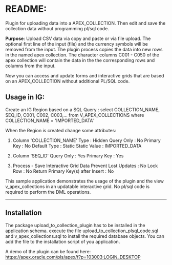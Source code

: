 # README:

Plugin for uploading data into a APEX_COLLECTION. Then edit and save the collection data without programming pl/sql code.

**Purpose**: Upload CSV data via copy and paste or via file upload.
The optional first line of the input (file) and the currency symbols will be removed from the input.
The plugin process copies the data into new rows in the named apex collection. 
The character columns C001 - C050 of the apex collection will contain the data in the the corresponding rows and columns from the input.

Now you can access and update forms and interactive grids that are based on an APEX_COLLECTION without additional PL/SQL code.
## Usage in IG:
Create an IG Region based on a SQL Query :
	select COLLECTION_NAME,
		   SEQ_ID,
		   C001,
		   C002,
		   C003,...
	from V_APEX_COLLECTIONS
	where COLLECTION_NAME = 'IMPORTED_DATA'
	
When the Region is created change some attributes:
1. Column 'COLLECTION_NAME'
	Type : Hidden
	Query Only 	: No 
	Primary Key : No 
	Default 
		Type : Static
		Static Value : IMPORTED_DATA
		
2. Column 'SEQ_ID' 
	Query Only 	: Yes 
	Primary Key : Yes 
	
3. Process  - Save Interactive Grid Data
	Prevent Lost Updates : No 
	Lock Row : No 
	Return Primary Key(s) after Insert : No 

This sample application demonstrates the usage of the plugin and the view v_apex_collections in an updatable interactive grid.
No pl/sql code is required to perform the DML operations.

----------
## Installation 

The package upload_to_collection_plugin has to be installed in the application schema. 
execute the file upload_to_collection_plsql_code.sql and v_apex_collections.sql to install the required database objects.
You can add the file to the installation script of you application.

A demo of the plugin can be found here: 
https://apex.oracle.com/pls/apex/f?p=103003:LOGIN_DESKTOP
